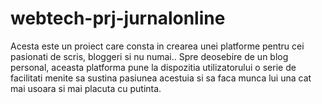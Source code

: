 # webtech-prj-jurnalonline
Acesta este un proiect care consta in crearea unei platforme pentru cei pasionati de scris, bloggeri si nu numai..
Spre deosebire de un blog personal, aceasta platforma pune la dispozitia utilizatorului o serie de facilitati menite sa sustina pasiunea acestuia si sa faca munca lui una cat mai usoara si mai placuta cu putinta.
